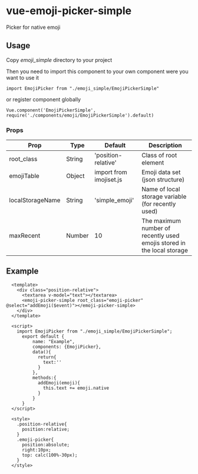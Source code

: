 # vue-emoji-picker-simple
Picker for native emoji

## Usage
Copy *emoji_simple* directory to your project

Then you need to import this component to your own component were you want to use it

`import EmojiPicker from "./emoji_simple/EmojiPickerSimple"`

or register component globally

`Vue.component('EmojiPickerSimple', require('./components/emoji/EmojiPickerSimple').default)`

### Props
| Prop | Type | Default | Description |
|----|----|----|----|
| root_class | String | 'position-relative' | Class of root element |
| emojiTable | Object | import from imojiset.js | Emoji data set (json structure) |
| localStorageName | String | 'simple_emoji' | Name of local storage variable (for recently used) |
| maxRecent | Number | 10 | The maximum number of recently used emojis stored in the local storage |

## Example

```vue
  <template>
    <div class="position-relative">
      <textarea v-model="text"></textarea>
      <emoji-picker-simple root_class="emoji-picker" @select="addEmoji($event)"></emoji-picker-simple>
    </div>
  </template>

  <script>
    import EmojiPicker from "./emoji_simple/EmojiPickerSimple";
      export default {
          name: "Example",   
          components: {EmojiPicker}, 
          data(){
            return{
              text:''    
            }        
          },
          methods:{
            addEmoji(emoji){
              this.text += emoji.native
            }
          }
      }
  </script>

  <style>
    .position-relative{
      position:relative;
    }
    .emoji-picker{
      position:absolute;
      right:10px;
      top: calc(100%-30px);
    }
  </style>
```
